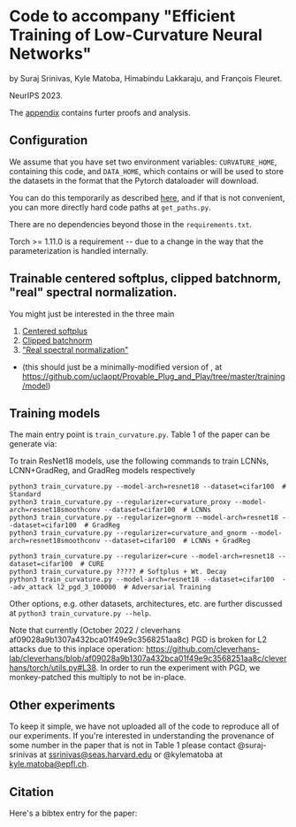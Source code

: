 # Code to accompany "Efficient Training of Low-Curvature Neural Networks"

by Suraj Srinivas, Kyle Matoba, Himabindu Lakkaraju, and François Fleuret.

NeurIPS 2023.  

The [appendix](https://openreview.net/attachment?id=2B2xIJ299rx&name=supplementary_material) 
contains furter proofs and analysis. 

## Configuration

We assume that you have set two environment variables: 
`CURVATURE_HOME`, containing this code, and 
`DATA_HOME`, which contains or will be used to store the datasets in the 
format that the Pytorch dataloader will download.   

You can do this temporarily as described [here](https://stackoverflow.com/questions/57009481/running-python-script-with-temporary-environment-variables),
and if that is not convenient, you can more directly hard code paths at `get_paths.py`.

There are no dependencies beyond those in the `requirements.txt`. 

Torch >= 1.11.0 is a requirement -- due to a change in the way that the parameterization is handled internally.

## Trainable centered softplus, clipped batchnorm, "real" spectral normalization. 
You might just be interested in the three main 
 1. [Centered softplus](abc.com)
 2. [Clipped batchnorm](abc.com)
 3. ["Real spectral normalization"](abc.com)
  - (this should just be a minimally-modified version of , at https://github.com/uclaopt/Provable_Plug_and_Play/tree/master/training/model)

## Training models 
The main entry point is `train_curvature.py`. Table 1 of the paper can be generate via: 

To train ResNet18 models, use the following commands to train LCNNs, LCNN+GradReg, and GradReg models respectively

```
python3 train_curvature.py --model-arch=resnet18 --dataset=cifar100  # Standard
python3 train_curvature.py --regularizer=curvature_proxy --model-arch=resnet18smoothconv --dataset=cifar100  # LCNNs
python3 train_curvature.py --regularizer=gnorm --model-arch=resnet18 --dataset=cifar100  # GradReg
python3 train_curvature.py --regularizer=curvature_and_gnorm --model-arch=resnet18smoothconv --dataset=cifar100  # LCNNs + GradReg

python3 train_curvature.py --regularizer=cure --model-arch=resnet18 --dataset=cifar100  # CURE
python3 train_curvature.py ????? # Softplus + Wt. Decay
python3 train_curvature.py --model-arch=resnet18 --dataset=cifar100  --adv_attack l2_pgd_3_100000  # Adversarial Training
```

Other options, e.g. other datasets, architectures, etc. are further discussed at `python3 train_curvature.py --help`.

Note that currently (October 2022 / cleverhans af09028a9b1307a432bca01f49e9c3568251aa8c)
PGD is broken for L2 attacks due to this inplace operation:
https://github.com/cleverhans-lab/cleverhans/blob/af09028a9b1307a432bca01f49e9c3568251aa8c/cleverhans/torch/utils.py#L38.
In order to run the experiment with PGD, we monkey-patched this multiply to not be in-place.

## Other experiments
To keep it simple, we have not uploaded all of the code to reproduce all of our experiments. 
If you're interested in understanding the provenance of some number in the paper that is not in Table 1
please contact @suraj-srinivas at ssrinivas@seas.harvard.edu or @kylematoba at kyle.matoba@epfl.ch.

## Citation
Here's a bibtex entry for the paper:
```

```
